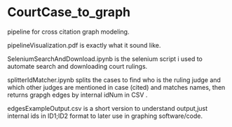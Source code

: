 # CourtCase_to_graph
pipeline for cross citation graph modeling.

pipelineVisualization.pdf is exactly what it sound like.

SeleniumSearchAndDownload.ipynb is the selenium script i used to automate search and downloading court rulings.

splitterIdMatcher.ipynb splits the cases to find who is the ruling judge and which other judges are mentioned in case (cited) and matches names, then returns grapgh edges by internal idNum in CSV .

edgesExampleOutput.csv is a short version to understand output,just internal ids in ID1;ID2 format to later use in graphing software/code. 

